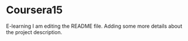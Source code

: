 # Coursera15
E-learning
I am editing the README file. Adding some more details about the project description.
